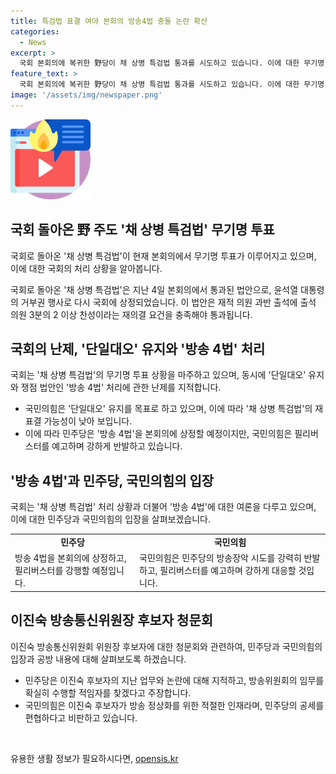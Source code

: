 ```yaml
---
title: 특검법 표결 여야 본회의 방송4법 충돌 논란 확산
categories:
  - News
excerpt: >
  국회 본회의에 복귀한 野당이 채 상병 특검법 통과를 시도하고 있습니다. 이에 대한 무기명 투표가 진행 중이며, 국회 회부의 방송 4법 처리를 놓고 여야 간 갈등이 고조되고 있습니다. 국민의힘은 필리버스터를 예고하며 이에 대항하고 있으며, 방송통신위원회 위원장 후보자의 청문회 역시 공방이 이어지고 있습니다. 민주당과 국민의힘 간 대치상황이 이어지고 있습니다.
feature_text: >
  국회 본회의에 복귀한 野당이 채 상병 특검법 통과를 시도하고 있습니다. 이에 대한 무기명 투표가 진행 중이며, 국회 회부의 방송 4법 처리를 놓고 여야 간 갈등이 고조되고 있습니다. 국민의힘은 필리버스터를 예고하며 이에 대항하고 있으며, 방송통신위원회 위원장 후보자의 청문회 역시 공방이 이어지고 있습니다. 민주당과 국민의힘 간 대치상황이 이어지고 있습니다.
image: '/assets/img/newspaper.png'
---
```


<p><img src="/assets/img/news.png" alt="rentncar 속보" /></p>

<h2 data-ke-size="size26">국회 돌아온 野 주도 '채 상병 특검법' 무기명 투표</h2>

<p>국회로 돌아온 '채 상병 특검법'이 현재 본회의에서 무기명 투표가 이루어지고 있으며, 이에 대한 국회의 처리 상황을 알아봅니다.</p>

<p data-ke-size="size16">국회로 돌아온 '채 상병 특검법'은 지난 4일 본회의에서 통과된 법안으로, 윤석열 대통령의 거부권 행사로 다시 국회에 상정되었습니다. 이 법안은 재적 의원 과반 출석에 출석 의원 3분의 2 이상 찬성이라는 재의결 요건을 충족해야 통과됩니다.</p>

<h2 data-ke-size="size26">국회의 난제, '단일대오' 유지와 '방송 4법' 처리</h2>

<p>국회는 '채 상병 특검법'의 무기명 투표 상황을 마주하고 있으며, 동시에 '단일대오' 유지와 쟁점 법안인 '방송 4법' 처리에 관한 난제를 지적합니다.</p>

<ul>
    <li>국민의힘은 '단일대오' 유지를 목표로 하고 있으며, 이에 따라 '채 상병 특검법'의 재표결 가능성이 낮아 보입니다.</li>
    <li>이에 따라 민주당은 '방송 4법'을 본회의에 상정할 예정이지만, 국민의힘은 필리버스터를 예고하며 강하게 반발하고 있습니다.</li>
</ul>

<h2 data-ke-size="size26">'방송 4법'과 민주당, 국민의힘의 입장</h2>

<p>국회는 '채 상병 특검법' 처리 상황과 더불어 '방송 4법'에 대한 여론을 다루고 있으며, 이에 대한 민주당과 국민의힘의 입장을 살펴보겠습니다.</p>

<table>
    <tr>
        <td style="text-align: center; height: 17px;"><b>민주당</b></td>
        <td style="text-align: center; height: 17px;"><b>국민의힘</b></td>
    </tr>
    <tr>
        <td>방송 4법을 본회의에 상정하고, 필리버스터를 강행할 예정입니다.</td>
        <td>국민의힘은 민주당의 방송장악 시도를 강력히 반발하고, 필리버스터를 예고하며 강하게 대응할 것입니다.</td>
    </tr>
</table>

<h2 data-ke-size="size26">이진숙 방송통신위원장 후보자 청문회</h2>

<p>이진숙 방송통신위원회 위원장 후보자에 대한 청문회와 관련하여, 민주당과 국민의힘의 입장과 공방 내용에 대해 살펴보도록 하겠습니다.</p>

<ul>
    <li>민주당은 이진숙 후보자의 지난 업무와 논란에 대해 지적하고, 방송위원회의 임무를 확실히 수행할 적임자를 찾겠다고 주장합니다.</li>
    <li>국민의힘은 이진숙 후보자가 방송 정상화를 위한 적절한 인재라며, 민주당의 공세를 편협하다고 비판하고 있습니다.</li>
</ul>

<p data-ke-size="size16">&nbsp;</p>
유용한 생활 정보가 필요하시다면, <a href="https://opensis.kr" rel="dofollow">opensis.kr</a>


